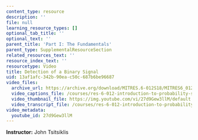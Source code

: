 ```yaml
---
content_type: resource
description: ''
file: null
learning_resource_types: []
optional_tab_title: ''
optional_text: ''
parent_title: 'Part I: The Fundamentals'
parent_type: SupplementalResourceSection
related_resources_text: ''
resource_index_text: ''
resourcetype: Video
title: Detection of a Binary Signal
uid: 13af1afc-342b-90ea-c50c-687b6be96687
video_files:
  archive_url: https://archive.org/download/MITRES.6-012S18/MITRES6_012S18_L10-10_300k.mp4
  video_captions_file: /courses/res-6-012-introduction-to-probability-spring-2018/bab6df6853af50abbcd6b102325fac96_27d9Gew3llM.vtt
  video_thumbnail_file: https://img.youtube.com/vi/27d9Gew3llM/default.jpg
  video_transcript_file: /courses/res-6-012-introduction-to-probability-spring-2018/29db6395b747f350550d760ee6c7f537_27d9Gew3llM.pdf
video_metadata:
  youtube_id: 27d9Gew3llM
---
```


**Instructor:** John Tsitsiklis
